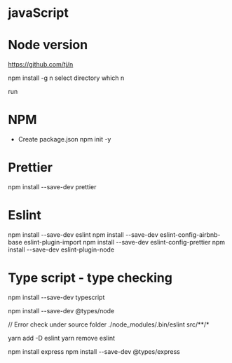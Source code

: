# javaScript

# Node version
<https://github.com/tj/n>

npm install -g n
select directory
which n

run

# NPM

- Create package.json
npm init -y

# Prettier

npm install --save-dev prettier

# Eslint

npm install --save-dev eslint
npm install --save-dev eslint-config-airbnb-base eslint-plugin-import
npm install --save-dev eslint-config-prettier
npm install --save-dev eslint-plugin-node

# Type script - type checking

npm install --save-dev typescript

npm install --save-dev @types/node

// Error check under source folder
./node_modules/.bin/eslint src/**/*

yarn add -D eslint
yarn remove eslint

npm install express
npm install --save-dev @types/express